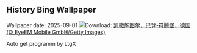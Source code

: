 ## History Bing Wallpaper
Wallpaper date: 2025-09-01
![](https://www.bing.com/th?id=OHR.FieldKaiserstuhl_ZH-CN0467488834_UHD.jpg&w=1000)Download: [凯撒施图尔，巴登-符腾堡，德国 (© EyeEM Mobile GmbH/Getty Images)](https://www.bing.com/th?id=OHR.FieldKaiserstuhl_ZH-CN0467488834_UHD.jpg)

Auto get programm by LtgX
